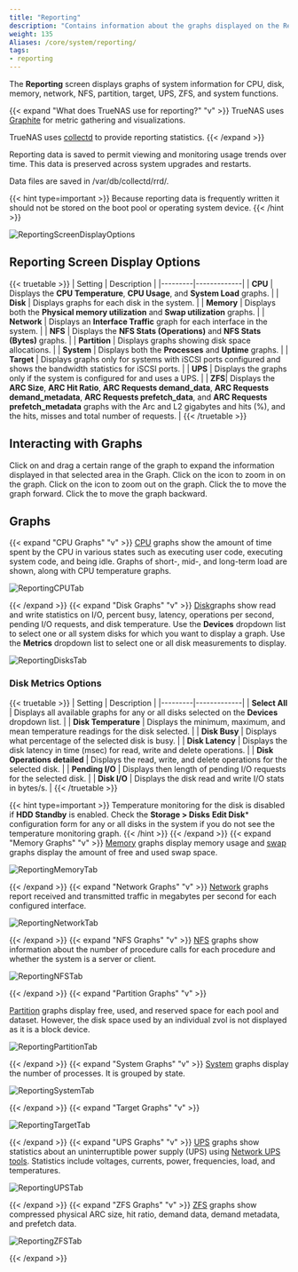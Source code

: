 ```yaml
---
title: "Reporting"
description: "Contains information about the graphs displayed on the Reporting screen in TrueNAS CORE."
weight: 135
Aliases: /core/system/reporting/
tags:
- reporting
---
```


The **Reporting** screen displays graphs of system information for CPU, disk, memory, network, NFS, partition, target, UPS, ZFS, and system functions.

{{< expand "What does TrueNAS use for reporting?" "v" >}}
TrueNAS uses [Graphite](https://graphiteapp.org/ "Graphite Homepage") for metric gathering and visualizations.

TrueNAS uses [collectd](https://collectd.org/) to provide reporting statistics.
{{< /expand >}}

Reporting data is saved to permit viewing and monitoring usage trends over time.
This data is preserved across system upgrades and restarts.

Data files are saved in <file>/var/db/collectd/rrd/</file>.

{{< hint type=important >}}
Because reporting data is frequently written it should not be stored on the boot pool or operating system device.
{{< /hint >}}

![ReportingScreenDisplayOptions](/images/CORE/Reporting/ReportingScreenDisplayOptions.png "Reporting Screen Display Options")

## Reporting Screen Display Options

{{< truetable >}}
| Setting | Description |
|---------|-------------|
| **CPU** | Displays the **CPU Temperature**, **CPU Usage**, and **System Load** graphs. |
| **Disk** | Displays graphs for each disk in the system. |
| **Memory** | Displays both the **Physical memory utilization** and **Swap utilization** graphs. |
| **Network** | Displays an **Interface Traffic** graph for each interface in the system. |
| **NFS** | Displays the **NFS Stats (Operations)** and **NFS Stats (Bytes)** graphs. |
| **Partition** | Displays graphs showing disk space allocations.  |
| **System** | Displays both the **Processes** and **Uptime** graphs. |
| **Target** | Displays graphs only for systems with iSCSI ports configured and shows the bandwidth statistics for iSCSI ports. |
| **UPS** | Displays the graphs only if the system is configured for and uses a UPS. |
| **ZFS**| Displays the **ARC Size**, **ARC Hit Ratio**, **ARC Requests demand_data**, **ARC Requests demand_metadata**, **ARC Requests prefetch_data**, and **ARC Requests prefetch_metadata** graphs with the Arc and L2 gigabytes and hits (%), and the hits, misses and total number of requests. |
{{< /truetable >}}

## Interacting with Graphs

Click on and drag a certain range of the graph to expand the information displayed in that selected area in the Graph.
Click on the <i class="fa fa-search-plus" aria-hidden="true"></i> icon to zoom in on the graph.
Click on the <i class="fa fa-search-minus" aria-hidden="true"></i> icon to zoom out on the graph.
Click the <i class="fa fa-forward" aria-hidden="true" title="Forward"></i> to move the graph forward.
Click the <i class="fa fa-backward" aria-hidden="true" title="Backward"></i> to move the graph backward.

## Graphs
{{< expand "CPU Graphs" "v" >}}
[CPU](https://collectd.org/wiki/index.php/Plugin:CPU) graphs show the amount of time spent by the CPU in various states such as executing user code, executing system code, and being idle.
Graphs of short-, mid-, and long-term load are shown, along with CPU temperature graphs.

![ReportingCPUTab](/images/CORE/Reporting/ReportingCPUTab.png "CPU Reporting")

{{< /expand >}}
{{< expand "Disk Graphs" "v" >}}
[Disk](https://collectd.org/wiki/index.php/Plugin:Disk)graphs show read and write statistics on I/O, percent busy, latency, operations per second, pending I/O requests, and disk temperature.
Use the **Devices** dropdown list to select one or all system disks for which you want to display a graph. Use the **Metrics** dropdown list to select one or all disk measurements to display.

![ReportingDisksTab](/images/CORE/Reporting/ReportingDisksTab.png "Disks Reporting")

### Disk Metrics Options

{{< truetable >}}
| Setting | Description |
|---------|-------------|
| **Select All** | Displays all available graphs for any or all disks selected on the **Devices** dropdown list. |
| **Disk Temperature** | Displays the minimum, maximum, and mean temperature readings for the disk selected. |
| **Disk Busy** | Displays what percentage of the selected disk is busy. |
| **Disk Latency** | Displays the disk latency in time (msec) for read, write and delete operations. |
| **Disk Operations detailed** | Displays the read, write, and delete operations for the selected disk. |
| **Pending I/O** | Displays then length of pending I/O requests for the selected disk. |
| **Disk I/O** | Displays the disk read and write I/O stats in bytes/s. |
{{< /truetable >}}

{{< hint type=important >}}
Temperature monitoring for the disk is disabled if **HDD Standby** is enabled. Check the **Storage > Disks** **Edit Disk*** configuration form for any or all disks in the system if you do not see the temperature monitoring graph.
{{< /hint >}}
{{< /expand >}}
{{< expand "Memory Graphs" "v" >}}
[Memory](https://collectd.org/wiki/index.php/Plugin:Memory) graphs display memory usage and [swap](https://collectd.org/wiki/index.php/Plugin:Swap) graphs display the amount of free and used swap space.

![ReportingMemoryTab](/images/CORE/Reporting/ReportingMemoryTab.png "Memory Reporting")

{{< /expand >}}
{{< expand "Network Graphs" "v" >}}
[Network](https://collectd.org/wiki/index.php/Plugin:Interface) graphs report received and transmitted traffic in megabytes per second for each configured interface.

![ReportingNetworkTab](/images/CORE/Reporting/ReportingNetworkTab.png "Network Reporting")

{{< /expand >}}
{{< expand "NFS Graphs" "v" >}}
[NFS](https://collectd.org/wiki/index.php/Plugin:NFS) graphs show information about the number of procedure calls for each procedure and whether the system is a server or client.

![ReportingNFSTab](/images/CORE/Reporting/ReportingNFSTab.png "NFS Reporting")

{{< /expand >}}
{{< expand "Partition Graphs" "v" >}}

[Partition](https://collectd.org/wiki/index.php/Plugin:DF) graphs display free, used, and reserved space for each pool and dataset. However, the disk space used by an individual zvol is not displayed as it is a block device.

![ReportingPartitionTab](/images/CORE/Reporting/ReportingPartitionTab.png "Partition Reporting")

{{< /expand >}}
{{< expand "System Graphs" "v" >}}
[System](https://collectd.org/wiki/index.php/Plugin:Processes) graphs display the number of processes. It is grouped by state.

![ReportingSystemTab](/images/CORE/Reporting/ReportingSystemTab.png "System Reporting")

{{< /expand >}}
{{< expand "Target Graphs" "v" >}}

![ReportingTargetTab](/images/CORE/Reporting/ReportingTargetTab.png "iSCSI Target Reporting")

{{< /expand >}}
{{< expand "UPS Graphs" "v" >}}
[UPS](https://collectd.org/wiki/index.php/Plugin:NUT) graphs show statistics about an uninterruptible power supply (UPS) using [Network UPS tools](https://networkupstools.org/). Statistics include voltages, currents, power, frequencies, load, and temperatures.

![ReportingUPSTab](/images/CORE/Reporting/ReportingUPSTab.png "UPS Reporting")

{{< /expand >}}
{{< expand "ZFS Graphs" "v" >}}
[ZFS](https://collectd.org/wiki/index.php/Plugin:ZFS_ARC) graphs show compressed physical ARC size, hit ratio, demand data, demand metadata, and prefetch data.

![ReportingZFSTab](/images/CORE/Reporting/ReportingZFSTab.png "ZFS Reporting")

{{< /expand >}}
